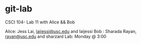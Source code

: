 git-lab
=======

CSCI 104- Lab 11 with Alice && Bob

Alice: Jess Lai, laijessi@usc.edu and laijessi Bob : Sharada Rayan, rayan@usc.edu and sharzard Lab: Monday @ 3:00